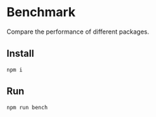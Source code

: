 # Benchmark

Compare the performance of different packages.

## Install
```
npm i
```

## Run

```
npm run bench
```
